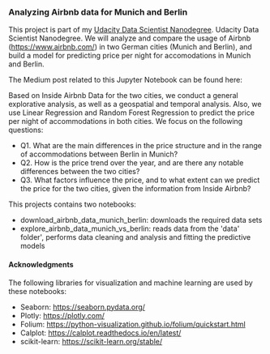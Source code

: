 
### Analyzing Airbnb data for Munich and Berlin

This project is part of my [Udacity Data Scientist Nanodegree](https://www.udacity.com/course/data-scientist-nanodegree--nd025).
Udacity Data Scientist Nanodegree. We will analyze and compare the usage of Airbnb (https://www.airbnb.com/) in two German cities (Munich and Berlin), and build a model for predicting price per night for accomodations in Munich and Berlin.

The Medium post related to this Jupyter Notebook can be found here: 

Based on Inside Airbnb Data for the two cities, we conduct a general explorative analysis, as well as a geospatial and temporal analysis. Also, we use Linear Regression and Random Forest Regression to predict the price per night of accommodations in both cities. We focus on the following questions:

<ul>
  <li>Q1. What are the main differences in the price structure and in the range of accommodations between Berlin in Munich?</li>
  <li>Q2. How is the price trend over the year, and are there any notable differences between the two cities?</li>
  <li>Q3. What factors influence the price, and to what extent can we predict the price for the two cities, given the information from Inside Airbnb?</li>
</ul>

This projects contains two notebooks:
<ul>
 <li> download_airbnb_data_munich_berlin: downloads the required data sets</li>
 <li>explore_airbnb_data_munich_vs_berlin: reads data from the 'data' folder', performs data cleaning and analysis and fitting the predictive models</li>
</ul>

#### Acknowledgments
The following libraries for visualization and machine learning are used by these notebooks:
 
 * Seaborn: https://seaborn.pydata.org/
 * Plotly: https://plotly.com/
 * Folium: https://python-visualization.github.io/folium/quickstart.html
 * Calplot: https://calplot.readthedocs.io/en/latest/
 * scikit-learn: https://scikit-learn.org/stable/ 

